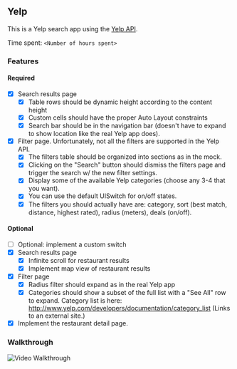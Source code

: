 ## Yelp

This is a Yelp search app using the [Yelp API](https://www.yelp.com/developers/documentation/v2/search_api).

Time spent: `<Number of hours spent>`

### Features

#### Required

- [x] Search results page
    - [x] Table rows should be dynamic height according to the content height
    - [x] Custom cells should have the proper Auto Layout constraints
    - [x] Search bar should be in the navigation bar (doesn't have to expand to show location like the real Yelp app does).
- [x] Filter page. Unfortunately, not all the filters are supported in the Yelp API.
    - [x] The filters table should be organized into sections as in the mock.
    - [x] Clicking on the "Search" button should dismiss the filters page and trigger the search w/ the new filter settings.
    - [x] Display some of the available Yelp categories (choose any 3-4 that you want).
    - [x] You can use the default UISwitch for on/off states.
    - [x] The filters you should actually have are: category, sort (best match, distance, highest rated), radius (meters), deals (on/off).

#### Optional
- [ ] Optional: implement a custom switch
- [x] Search results page
    - [x] Infinite scroll for restaurant results
    - [x] Implement map view of restaurant results
- [x] Filter page
    - [x] Radius filter should expand as in the real Yelp app
    - [x] Categories should show a subset of the full list with a "See All" row to expand. Category list is here: http://www.yelp.com/developers/documentation/category_list (Links to an external site.)
- [x] Implement the restaurant detail page.

### Walkthrough

![Video Walkthrough](your-walkthrough-gif-file-in-the-same-folder-as-this-file.gif)
